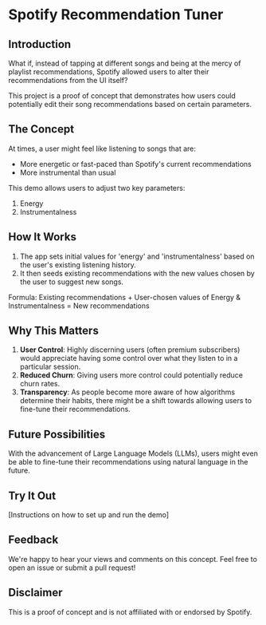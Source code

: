 # Spotify Recommendation Tuner

## Introduction

What if, instead of tapping at different songs and being at the mercy of playlist recommendations, Spotify allowed users to alter their recommendations from the UI itself?

This project is a proof of concept that demonstrates how users could potentially edit their song recommendations based on certain parameters.

## The Concept

At times, a user might feel like listening to songs that are:
- More energetic or fast-paced than Spotify's current recommendations
- More instrumental than usual

This demo allows users to adjust two key parameters:
1. Energy
2. Instrumentalness

## How It Works

1. The app sets initial values for 'energy' and 'instrumentalness' based on the user's existing listening history.
2. It then seeds existing recommendations with the new values chosen by the user to suggest new songs.

Formula:
Existing recommendations + User-chosen values of Energy & Instrumentalness = New recommendations


## Why This Matters

1. **User Control**: Highly discerning users (often premium subscribers) would appreciate having some control over what they listen to in a particular session.
2. **Reduced Churn**: Giving users more control could potentially reduce churn rates.
3. **Transparency**: As people become more aware of how algorithms determine their habits, there might be a shift towards allowing users to fine-tune their recommendations.

## Future Possibilities

With the advancement of Large Language Models (LLMs), users might even be able to fine-tune their recommendations using natural language in the future.

## Try It Out

[Instructions on how to set up and run the demo]

## Feedback

We're happy to hear your views and comments on this concept. Feel free to open an issue or submit a pull request!

## Disclaimer

This is a proof of concept and is not affiliated with or endorsed by Spotify.
